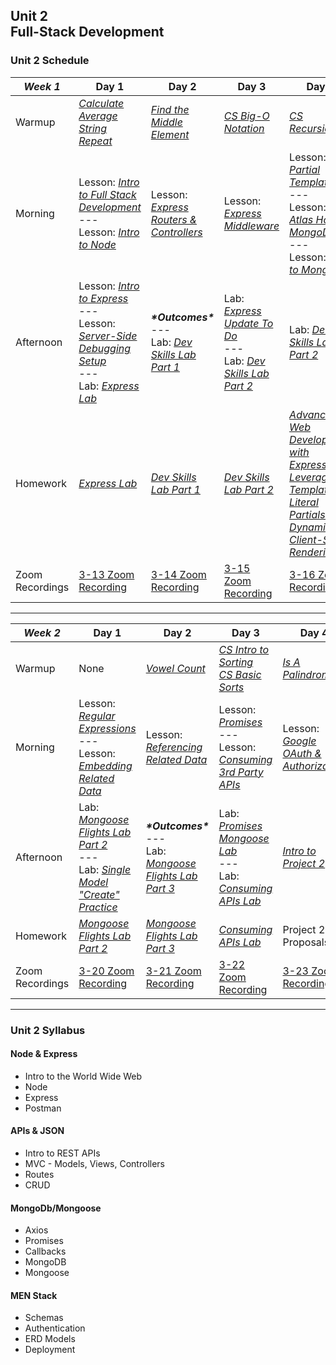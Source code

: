 ## Unit 2 <br> Full-Stack Development

### Unit 2 Schedule
| ***Week 1*** | Day 1 | Day 2 | Day 3 | Day 4 | Day 5 |
| -- | -- | -- | -- | -- | -- |
| Warmup | [*Calculate Average*](https://www.codewars.com/kata/57a2013acf1fa5bfc4000921/train/javascript)<br>[*String Repeat*](https://www.codewars.com/kata/57a0e5c372292dd76d000d7e/train/javascript) | [*Find the Middle Element*](https://www.codewars.com/kata/545a4c5a61aa4c6916000755/train/javascript) | [*CS Big-O Notation*](/computer-science/01-cs-big-o-notation) | [*CS Recursion*](/computer-science/02-cs-recursion) | None |
| Morning | Lesson: [*Intro to Full Stack Development*](/unit-2/week-1/d1-intro-full-stack/1.1-intro-fullstack-http.md)<br>---<br>Lesson: [*Intro to Node*](/unit-2/week-1/d1-intro-full-stack/1.2-intro-to-node.md) | Lesson: [*Express Routers & Controllers*](/unit-2/week-1/d2-routers-and-controllers/2.1-express-routers-controllers.md) | Lesson: [*Express Middleware*](/unit-2/week-1/d3-middleware/3.1-express-middleware.md) | Lesson: [*EJS Partial Templates*](/unit-2/week-1/d4-ejs-partials-and-mongodb/4.1-ejs-partial-templates.md)<br>---<br>Lesson: [*Atlas Hosted MongoDB*](/unit-2/week-1/d4-ejs-partials-and-mongodb/4.2-atlas-hosted-mongodb.md)<br>---<br>Lesson: [*Intro to MongoDB*](/unit-2/week-1/d4-ejs-partials-and-mongodb/4.3-mongodb-intro.md) | Lesson: [*Intro to Mongoose*](/unit-2/week-1/d5-intro-mongoose/5.1-mongoose-intro.md) |
| Afternoon | Lesson: [*Intro to Express*](/unit-2/week-1/d1-intro-full-stack/1.3-intro-express.md)<br>---<br>Lesson: [*Server-Side Debugging Setup*](/unit-2/week-1/d1-intro-full-stack/1.4-server-side-debugging-setup.md)<br>---<br>Lab: [*Express Lab*](https://git.generalassemb.ly/SEIR-2-21-23/Express-Lab-HW8) | ***\*Outcomes\****<br>---<br>Lab: [*Dev Skills Lab Part 1*](https://git.generalassemb.ly/SEIR-2-21-23/Dev-Skills-Lab-Part-1-HW9) | Lab: [*Express Update To Do*](/unit-2/week-1/d3-middleware/3.2-express-update-to-do.md)<br>---<br>Lab: [*Dev Skills Lab Part 2*](https://git.generalassemb.ly/SEIR-2-21-23/Dev-Skills-Lab-Part-1-HW9) | Lab: [*Dev Skills Lab Part 2*](https://git.generalassemb.ly/SEIR-2-21-23/Dev-Skills-Lab-Part-1-HW9) | Lab: [*Mongoose Flights Lab Part 1*](https://git.generalassemb.ly/SEIR-2-21-23/Mongoose-Flights-Lab-HWS12-13-14) |
| Homework | [*Express Lab*](https://git.generalassemb.ly/SEIR-2-21-23/Express-Lab-HW8) | [*Dev Skills Lab Part 1*](https://git.generalassemb.ly/SEIR-2-21-23/Dev-Skills-Lab-Part-1-HW9) | [*Dev Skills Lab Part 2*](https://git.generalassemb.ly/SEIR-2-21-23/Dev-Skills-Lab-Part-1-HW9) | [*Advanced Web Development with Express: Leveraging Template Literal Partials for Dynamic Client-Side Rendering*](https://www.youtube.com/watch?v=dQw4w9WgXcQ) | [*Mongoose Flights Lab Part 1*](https://git.generalassemb.ly/SEIR-2-21-23/Mongoose-Flights-Lab-HWS12-13-14) |
| Zoom Recordings | [3-13 Zoom Recording](https://generalassembly.zoom.us/rec/share/Jx7ir1n8ZTk-6A1N3CZ2h7Vs4AMMuHwY-fb92D7z--j05Yy89hKV92ETfsq4DjjB.deGb5QNp_b8HOvJn) | [3-14 Zoom Recording](https://generalassembly.zoom.us/rec/share/Vi_erWc-GJeBPHFxDEMrWXeDzdhUA12TTV93yTz-uzDo8gyzEIa0YXMJ2D_lbTeh.CUInCpb5J0kVpP3X) | [3-15 Zoom Recording](https://generalassembly.zoom.us/rec/share/d8F7Rop-y43sneyx1mdLn12JMqNwZ6418AhB77TbF5PfAOi0PGMPXCQKhho6xETo.m95lQ4ZztKJ_0Xgl) | [3-16 Zoom Recording](https://generalassembly.zoom.us/rec/share/sKcthkQBXL2Ez5bBCivJTwz-_W1O05y_xNLmj7MJAYtFcGo-vdtu4Ox1bFIALFgN.syqk39d7uPwkHOTp) | [3-17 Zoom Recording](https://generalassembly.zoom.us/rec/share/Gsi6UzaOrYdFMW8pKsUmJRhOxv8BC0Gy1jMbuCEIKqCnNCYAyazBZPuu2x57yNQr.F6VgtWtWeLqA-tvL) |

----

| ***Week 2*** | Day 1 | Day 2 | Day 3 | Day 4 | Day 5 |
| -- | -- | -- | -- | -- | -- |
| Warmup | None | [*Vowel Count*](https://www.codewars.com/kata/54ff3102c1bad923760001f3/train/javascript) | [*CS Intro to Sorting*](/computer-science/03-cs-intro-to-sorting)<br>[*CS Basic Sorts*](/computer-science/04-cs-basic-sorts) | [*Is A Palindrome*](https://www.codewars.com/kata/57a1fd2ce298a731b20006a4/train/javascript) | [*Codewars*]() |
| Morning | Lesson: [*Regular Expressions*](/unit-2/week-2/d6-regex-and-mongoose-embedding/6.1-regular-expressions.md)<br>---<br>Lesson: [*Embedding Related Data*](/unit-2/week-2/d6-regex-and-mongoose-embedding/6.2-mongoose-embedding-related-data.md) | Lesson: [*Referencing Related Data*](/unit-2/week-2/d7-mongoose-referencing/7.1-mongoose-referencing-related-data.md) | Lesson: [*Promises*](/unit-2/week-2/d8-js-promises-and-apis/8.1-js-promises.md)<br>---<br>Lesson: [*Consuming 3rd Party APIs*](https://git.generalassemb.ly/SEIR-2-21-23/course-materials/blob/main/unit-2/week-2/d8-js-promises-and-apis/8.2-consuming-3rd-party-apis.md) | Lesson: [*Google OAuth & Authorization*](/unit-2/week-2/d9-oauth-authentication/9.1-oauth-authentication.md) | Lesson: [*Testing Node with Mocha/Chai*](/unit-2/week-2/d10-testing-node-and-heroku-deployment/10.1-express-tdd)<br>---<br>Lesson: [*Heroku & Atlas*](/unit-2/week-2/d10-testing-node-and-heroku-deployment/10.2-heroku-atlas-deployment) |
| Afternoon | Lab: [*Mongoose Flights Lab Part 2*](https://git.generalassemb.ly/SEIR-2-21-23/Mongoose-Flights-Lab-HWS12-13-14#mongoose-flights-lab---part-2)<br>---<br>Lab: [*Single Model "Create" Practice*](/unit-2/week-2/d6-regex-and-mongoose-embedding/6.4-mongoose-single-model-create-practice.md) | ***\*Outcomes\****<br>---<br>Lab: [*Mongoose Flights Lab Part 3*](https://git.generalassemb.ly/SEIR-2-21-23/Mongoose-Flights-Lab-HWS12-13-14#mongoose-flights-lab---part-3) | Lab: [*Promises Mongoose Lab*](/unit-2/week-2/d8-js-promises-and-apis/8.3-js-promises-mongoose-lab.md)<br>---<br>Lab: [*Consuming APIs Lab*](https://git.generalassemb.ly/SEIR-2-21-23/Consuming-APIs-Lab-HW15) | [*Intro to Project 2*](https://git.generalassemb.ly/SEIR-2-21-23/course-materials/blob/main/projects/project-2/project-2.md) | Lab: [*Express Testing Lab*](/unit-2/week-2/d10-testing-node-and-heroku-deployment/10.3-express-testing-lab)<br>---<br>Work in Project 2 Groups |
| Homework | [*Mongoose Flights Lab Part 2*](https://git.generalassemb.ly/SEIR-2-21-23/Mongoose-Flights-Lab-HWS12-13-14#mongoose-flights-lab---part-2) | [*Mongoose Flights Lab Part 3*](https://git.generalassemb.ly/SEIR-2-21-23/Mongoose-Flights-Lab-HWS12-13-14#mongoose-flights-lab---part-3) | [*Consuming APIs Lab*](https://git.generalassemb.ly/SEIR-2-21-23/Consuming-APIs-Lab-HW15) | Project 2 Proposals | [*Project 2*](https://git.generalassemb.ly/SEIR-2-21-23/course-materials/blob/main/projects/project-2/project-2.md) |
| Zoom Recordings | [3-20 Zoom Recording](https://generalassembly.zoom.us/rec/share/8fQisXM77RuYE09d0RiPh1UiiXQeuADIGzEQBUXEqk0OHR6_pWNwptf-ZWkFduU.eA4I_C293Yjy3FsK) | [3-21 Zoom Recording](https://generalassembly.zoom.us/rec/share/gWVT3PM2I6YTed9z3Bw_JSzO4gJeggi4NU4iTEQqkJhCEM4Y-MJ5mUX3riH1q7FR.M7R5RJ-LugYbLKvg) | [3-22 Zoom Recording]() | [3-23 Zoom Recording]() | [3-24 Zoom Recording]() |

----

### Unit 2 Syllabus

#### Node & Express
- Intro to the World Wide Web
- Node
- Express
- Postman
  
#### APIs & JSON
- Intro to REST APIs
- MVC - Models, Views, Controllers
- Routes
- CRUD
  
#### MongoDb/Mongoose
- Axios
- Promises
- Callbacks
- MongoDB
- Mongoose

#### MEN Stack
- Schemas
- Authentication
- ERD Models
- Deployment
